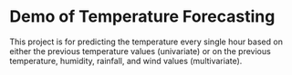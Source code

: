 # Demo of Temperature Forecasting
This project is for predicting the temperature every single hour based on either the previous temperature values (univariate) or on the previous temperature, humidity, rainfall, and wind values (multivariate). 
